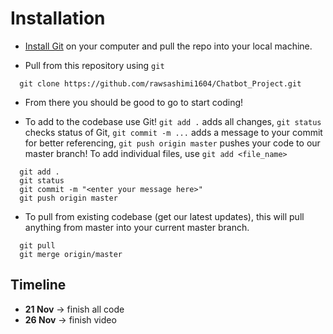 # Installation

- [Install Git](https://git-scm.com/download/win) on your computer and pull the repo into your local machine.

- Pull from this repository using `git`
```
  git clone https://github.com/rawsashimi1604/Chatbot_Project.git

```

- From there you should be good to go to start coding!

- To add to the codebase use Git! `git add .` adds all changes, `git status` checks status of Git, `git commit -m ...` adds a message to your commit for better referencing, `git push origin master` pushes your code to our master branch! To add individual files, use `git add <file_name>`

```
  git add .
  git status
  git commit -m "<enter your message here>"
  git push origin master
```

- To pull from existing codebase (get our latest updates), this will pull anything from master into your current master branch.

```
  git pull
  git merge origin/master
```

## Timeline

- **21 Nov** -> finish all code
- **26 Nov** -> finish video
